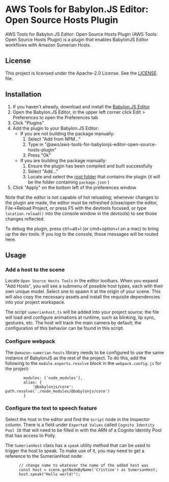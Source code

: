 # AWS Tools for Babylon.JS Editor: Open Source Hosts Plugin

AWS Tools for Babylon.JS Editor: Open Source Hosts Plugin (AWS Tools: Open Source Hosts Plugin) is a plugin that enables BabylonJS Editor workflows with Amazon Sumerian Hosts.

## License

This project is licensed under the Apache-2.0 License. See the [LICENSE](LICENSE) file.

## Installation

1. If you haven't already, download and install the [Babylon.JS Editor](http://editor.babylonjs.com/)
1. Open the Babylon.JS Editor, in the upper left corner click Edit > Preferences to open the Preferences tab
1. Click "Plugins"
1. Add the plugin to your Babylon.JS Editor:
   - If you are not building the package manually:
     1. Select "Add from NPM..."
     1. Type in "@aws/aws-tools-for-babylonjs-editor-open-source-hosts-plugin"
     1. Press "Ok"
   - If you are building the package manually:
     1. Ensure the plugin has been compiled and built successfully
     1. Select "Add..."
     1. Locate and select the [root folder](.) that contains the plugin (it will be the folder containing `package.json` )
1. Click "Apply" on the bottom left of the preferences window

Note that the editor is not capable of hot reloading; whenever changes to the plugin are made, the editor must be refreshed (close/open the editor, File->Reload Project, or press F5 with the devtools focused, or type `location.reload()` into the console window in the devtools) to see those changes reflected.

To debug the plugin, press ctrl+alt+I (or cmd+option+I on a mac) to bring up the dev tools. If you log to the console, those messages will be routed here.

## Usage

### Add a host to the scene

Locate `Open Source Hosts Tools` in the editor toolbars. When you expand "Add Hosts", you will see a submenu of possible host types, each with their own unique model. Select one to spawn it at the origin of your scene. This will also copy the necessary assets and install the requisite dependencies into your project workspace.

The script `sumerianhost.ts` will be added into your project source; the file will load and configure animations at runtime, such as blinking, lip sync, gestures, etc. The host will track the main camera by default; the configuration of this behavior can be found in this script.

### Configure webpack

The `@amazon-sumerian-hosts` library needs to be configured to use the same instance of BabylonJS as the rest of the project. To do this, add the following to the `module.exports.resolve` block in the `webpack.config.js` for the project:

```
		modules: ['node_modules'],
		alias: {
			'@babylonjs/core': path.resolve('./node_modules/@babylonjs/core')
		}
```

### Configure the text to speech feature

Select the host in the editor and find the `Script` node in the Inspector column. There is a field under `Exported Values` called `Cognito Identity Pool ID` that will need to be filled in with the ARN of a Cognito Identity Pool that has access to Polly.

The `SumerianHost` class has a `speak` utility method that can be used to trigger the host to speak. To make use of it, you may need to get a reference to the SumerianHost node:

```
      // change name to whatever the name of the added host was
      const host = scene.getNodeByName('Cristine') as SumerianHost;
      host.speak("Hello world!");
```